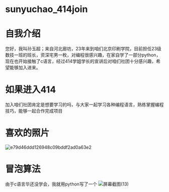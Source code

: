 # sunyuchao_414join
# 自我介绍
您好，我叫孙玉超；来自河北廊坊，23年来到咱们北京印刷学院，目前担任23级数技一班的班长，资深宅男一枚，对编程很感兴趣，在家自学了一部分python，现在也开始接触了c语言，经过414学姐学长的宣讲后对咱们社团十分感兴趣，希望能够加入进来。
# 如果进入414
加入咱们社团肯定是想要学习的吗，与大家一起学习各种编程语言，熟练掌握编程技巧，能够一起合作完成项目
# 喜欢的照片
![e79d46ddd126948c09bddf2ad0a63e2](https://github.com/kerwinsyc/sunyuchao_414join/assets/146300064/1c498de4-7c0d-4769-bde2-5fbe59134529)
# 冒泡算法
由于c语言华还没学会，我就用python写了一个
![屏幕截图(13)](https://github.com/kerwinsyc/sunyuchao_414join/assets/146300064/71dcfd57-23d1-4d74-b642-26d4e160ba5e)
